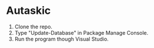 # Autaskic
1. Clone the repo.
2. Type "Update-Database" in Package Manage Console.
3. Run the program though Visual Studio.
